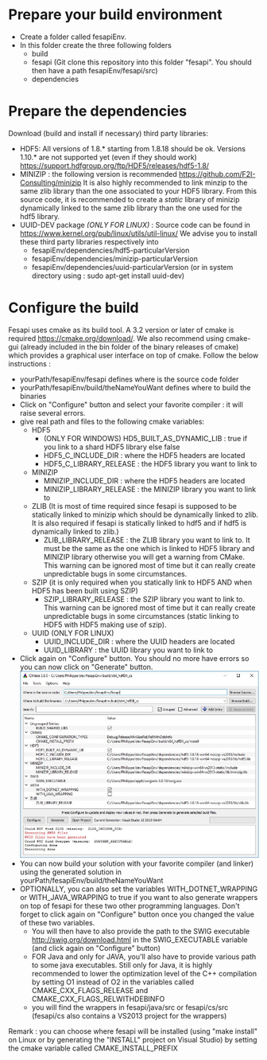 # Prepare your build environment
 - Create a folder called fesapiEnv.
 - In this folder create the three following folders
	 - build
	 - fesapi (Git clone this repository into this folder "fesapi". You should then have a path fesapiEnv/fesapi/src)
	 - dependencies
# Prepare the dependencies
Download (build and install if necessary) third party libraries:

- HDF5: All versions of 1.8.* starting from 1.8.18 should be ok. Versions 1.10.* are not supported yet (even if they should work) https://support.hdfgroup.org/ftp/HDF5/releases/hdf5-1.8/
- MINIZIP : the following version is recommended https://github.com/F2I-Consulting/minizip It is also highly recommended to link minzip to the same zlib library than the one associated to your HDF5 library. From this source code, it is recommended to create a *static* library of minizip dynamically linked to the same zlib library than the one used for the hdf5 library.
- UUID-DEV package *(ONLY FOR LINUX)* : Source code can be found in https://www.kernel.org/pub/linux/utils/util-linux/
We advise you to install these third party libraries respectively into
	- fesapiEnv/dependencies/hdf5-particularVersion
	- fesapiEnv/dependencies/minizip-particularVersion
	- fesapiEnv/dependencies/uuid-particularVersion (or in system directory using : sudo apt-get install uuid-dev)
# Configure the build
Fesapi uses cmake as its build tool. A 3.2 version or later of cmake is required https://cmake.org/download/. We also recommend using cmake-gui (already included in the bin folder of the binary releases of cmake) which provides a graphical user interface on top of cmake. Follow the below instructions :

- yourPath/fesapiEnv/fesapi defines where is the source code folder
- yourPath/fesapiEnv/build/theNameYouWant defines where to build the binaries
- Click on "Configure" button and select your favorite compiler : it will raise several errors.
- give real path and files to the following cmake variables:
	- HDF5
		- (ONLY FOR WINDOWS) HD5_BUILT_AS_DYNAMIC_LIB : true if you link to a shard HDF5 library else false
		- HDF5_C_INCLUDE_DIR : where the HDF5 headers are located
		- HDF5_C_LIBRARY_RELEASE : the HDF5 library you want to link to
	- MINIZIP
		- MINIZIP_INCLUDE_DIR : where the HDF5 headers are located
		- MINIZIP_LIBRARY_RELEASE : the MINIZIP library you want to link to
	- ZLIB (It is most of time required since fesapi is supposed to be statically linked to minizip which should be dynamically linked to zlib. It is also required if fesapi is statically linked to hdf5 and if hdf5 is dynamically linked to zlib.)
		- ZLIB_LIBRARY_RELEASE : the ZLIB library you want to link to. It must be the same as the one which is linked to HDF5 library and MINIZIP library otherwise you will get a warning from CMake. This warning can be ignored most of time but it can really create unpredictable bugs in some circumstances.
	- SZIP (it is only required when you statically link to HDF5 AND when HDF5 has been built using SZIP)
		- SZIP_LIBRARY_RELEASE : the SZIP library you want to link to. This warning can be ignored most of time but it can really create unpredictable bugs in some circumstances (static linking to HDF5 with HDF5 making use of szip).
	- UUID (ONLY FOR LINUX)
		- UUID_INCLUDE_DIR : where the UUID headers are located
		- UUID_LIBRARY : the UUID library you want to link to
- Click again on "Configure" button. You should no more have errors so you can now click on "Generate" button.
![alt text](./cmake/cmake.JPG)
- You can now build your solution with your favorite compiler (and linker) using the generated solution in yourPath/fesapiEnv/build/theNameYouWant
- OPTIONALLY, you can also set the variables WITH_DOTNET_WRAPPING or WITH_JAVA_WRAPPING to true if you want to also generate wrappers on top of fesapi for these two other programming languages. Don't forget to click again on "Configure" button once you changed the value of these two variables.
	- You will then have to also provide the path to the SWIG executable http://swig.org/download.html in the SWIG_EXECUTABLE variable (and click again on "Configure" button)
	- FOR Java and only for JAVA, you'll also have to provide various path to some java executables. Still only for Java, it is highly recommended to lower the optimization level of the C++ compilation by setting O1 instead of O2 in the variables called CMAKE_CXX_FLAGS_RELEASE and CMAKE_CXX_FLAGS_RELWITHDEBINFO
	- you will find the wrappers in fesapi/java/src or fesapi/cs/src (fesapi/cs also contains a VS2013 project for the wrappers)

Remark : you can choose where fesapi will be installed (using "make install" on Linux or by generating the "INSTALL" project on Visual Studio) by setting the cmake variable called CMAKE_INSTALL_PREFIX
